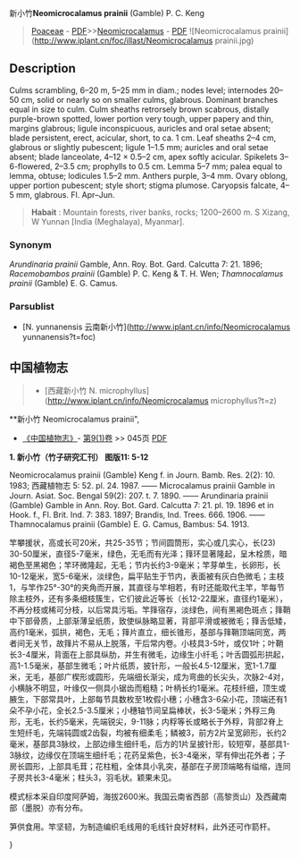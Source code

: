 新小竹**Neomicrocalamus prainii** (Gamble) P. C. Keng

> [Poaceae](http://www.iplant.cn/info/Poaceae?t=foc) - [PDF](http://www.iplant.cn/foc/pdf/Poaceae.pdf)>>[Neomicrocalamus](http://www.iplant.cn/info/Neomicrocalamus?t=foc) - [PDF](http://www.iplant.cn/foc/pdf/Neomicrocalamus.pdf)
![Neomicrocalamus prainii](http://www.iplant.cn/foc/illast/Neomicrocalamus prainii.jpg)

## Description

Culms scrambling, 6–20 m, 5–25 mm in diam.; nodes level; internodes 20–50 cm, solid or nearly so on smaller culms, glabrous. Dominant branches equal in size to culm. Culm sheaths retrorsely brown scabrous, distally purple-brown spotted, lower portion very tough, upper papery and thin, margins glabrous; ligule inconspicuous, auricles and oral setae absent; blade persistent, erect, acicular, short, to ca. 1 cm. Leaf sheaths 2–4 cm, glabrous or slightly pubescent; ligule 1–1.5 mm; auricles and oral setae absent; blade lanceolate, 4–12 × 0.5–2 cm, apex softly acicular. Spikelets 3–6-flowered, 2–3.5 cm; prophylls to 0.5 cm. Lemma 5–7 mm; palea equal to lemma, obtuse; lodicules 1.5–2 mm. Anthers purple, 3–4 mm. Ovary oblong, upper portion pubescent; style short; stigma plumose. Caryopsis falcate, 4–5 mm, glabrous. Fl. Apr–Jun.


> **Habait** : 
> Mountain forests, river banks, rocks; 1200–2600 m. S Xizang, W Yunnan [India (Meghalaya), Myanmar].

### Synonym
*Arundinaria prainii* Gamble, Ann. Roy. Bot. Gard. Calcutta 7: 21. 1896; *Racemobambos prainii* (Gamble) P. C. Keng & T. H. Wen; *Thamnocalamus prainii* (Gamble) E. G. Camus.



### Parsublist

* [N.  yunnanensis  云南新小竹](http://www.iplant.cn/info/Neomicrocalamus yunnanensis?t=foc)

## 中国植物志

> * [西藏新小竹  N.  microphyllus](http://www.iplant.cn/info/Neomicrocalamus microphyllus?t=z)


**新小竹 Neomicrocalamus prainii",



* [《中国植物志》](http://www.iplant.cn/frps)- [第9(1)卷](http://www.iplant.cn/frps/vol/9(1)) >> 045页 [PDF](http://www.iplant.cn/frps/pdf/9(1)/045.pdf)


**1. 新小竹（竹子研究汇刊）  图版11: 5-12**

Neomicrocalamus prainii (Gamble) Keng f. in Journ. Bamb. Res. 2(2): 10. 1983; 西藏植物志 5: 52. pl. 24. 1987. —— Microcalamus prainii Gamble in Journ. Asiat. Soc. Bengal 59(2): 207. t. 7. 1890. —— Arundinaria prainii (Gamble) Gamble in Ann. Roy. Bot. Gard. Calcutta 7: 21. pl. 19. 1896 et in Hook. f., Fl. Brit. Ind. 7: 383. 1897; Brandis, Ind. Trees. 666. 1906. —— Thamnocalamus prainii (Gamble) E. G. Camus, Bambus: 54. 1913.

竿攀援状，高或长可20米，共25-35节；节间圆筒形，实心或几实心，长(23) 30-50厘米，直径5-7毫米，绿色，无毛而有光泽；箨环显著隆起，呈木栓质，暗褐色至黑褐色；竿环微隆起，无毛；节内长约3-9毫米；竿芽单生，长卵形，长10-12毫米，宽5-6毫米，淡绿色，扁平贴生于节内，表面被有灰白色微毛；主枝1，与竿作25°-30°的夹角而开展，其直径与竿相若，有时还能取代主竿，竿每节除主枝外，还有多条细枝簇生，它们彼此近等长（长12-22厘米，直径约1毫米），不再分枝或稀可分枝，以后常具污垢。竿箨宿存，淡绿色，间有黑褐色斑点；箨鞘中下部骨质，上部渐薄呈纸质，致使纵脉略显著，背部平滑或被微毛；箨舌低矮，高约1毫米，弧拱，褐色，无毛；箨片直立，细长锥形，基部与箨鞘顶端同宽，两者间无关节，故箨片不易从上脱落，干后常内卷。小枝具3-5叶，或仅1叶；叶鞘长3-4厘米，背面在上部具纵肋，并生有微毛，边缘生小纤毛；叶舌圆弧形拱起，高1-1.5毫米，基部生微毛；叶片纸质，披针形，一般长4.5-12厘米，宽1-1.7厘米，无毛，基部广楔形或圆形，先端细长渐尖，成为弯曲的长尖头，次脉2-4对，小横脉不明显，叶缘仅一侧具小锯齿而粗糙；叶柄长约1毫米。花枝纤细，顶生或腋生，下部常具叶，上部每节具数枚至1枚假小穗；小穗含3-6朵小花，顶端还有1朵不孕小花，全长2.5-3.5厘米；小穗轴节间呈扁棒状，长3-5毫米；外稃三角形，无毛，长约5毫米，先端锐尖，9-11脉；内稃等长或略长于外稃，背部2脊上生短纤毛，先端钝圆或2齿裂，均被有细柔毛；鳞被3，前方2片呈宽卵形，长约2毫米，基部具3脉纹，上部边缘生细纤毛，后方的1片呈披针形，较短窄，基部具1-3脉纹，边缘仅在顶端生细纤毛；花药呈紫色，长3-4毫米，罕有伸出花外者；子房长圆形，上部具毛茸；花柱粗，全体具小乳突，基部在子房顶端略有缢缩，连同子房共长3-4毫米；柱头3，羽毛状。颖果未见。

模式标本采自印度阿萨姆，海拔2600米。我国云南省西部（高黎贡山）及西藏南部（墨脱）亦有分布。

笋供食用。竿坚韧，为制造编织毛线用的毛线针良好材料，此外还可作箭杆。



}